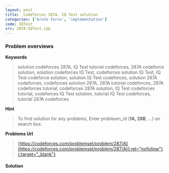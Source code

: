 ```yaml
---
layout: post
title:  Codeforces 287A. IQ Test solution
categories: ['brute force', 'implementation']
code: IQTest
src: 287A-IQTest.cpp
---
```

### **Problem overviews**

**Keywords**
> solution codeforces 287A, IQ Test tutorial codeforces, 287A codeforce solution, solution codeforces IQ Test, codeforces solution IQ Test, IQ Test codeforce solution, solution IQ Test codeforces, solution 287A codeforces, codeforces solution 287A, 287A tutorial codeforces, 287A codeforces tutorial, codeforces 287A solution, IQ Test codeforces tutorial, codeforces IQ Test solution, tutorial IQ Test codeforces, tutorial 287A codeforces

**Hint**
> To find solution for any problems, Enter probleam_id (**1A, 28B**, ...) on search box. 

**Problems Url**
> [https://codeforces.com/problemset/problem/287/A](https://codeforces.com/problemset/problem/287/A){:rel="nofollow"}{:target="_blank"}

#### **Solution**



